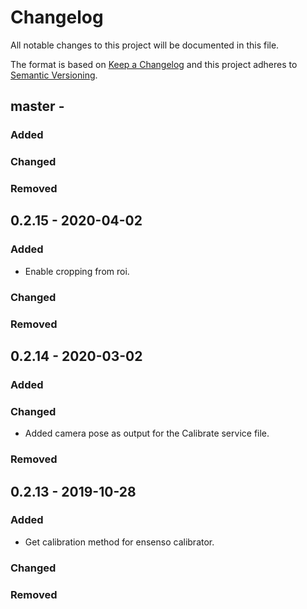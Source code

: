 # Changelog
All notable changes to this project will be documented in this file.

The format is based on [Keep a Changelog](https://keepachangelog.com/en/1.0.0/) and this project adheres to [Semantic Versioning](https://semver.org/spec/v2.0.0.html).

## master -
### Added

### Changed

### Removed

## 0.2.15 - 2020-04-02
### Added
- Enable cropping from roi.

### Changed

### Removed

## 0.2.14 - 2020-03-02
### Added

### Changed
- Added camera pose as output for the Calibrate service file.

### Removed

## 0.2.13 - 2019-10-28
### Added
- Get calibration method for ensenso calibrator.

### Changed

### Removed
